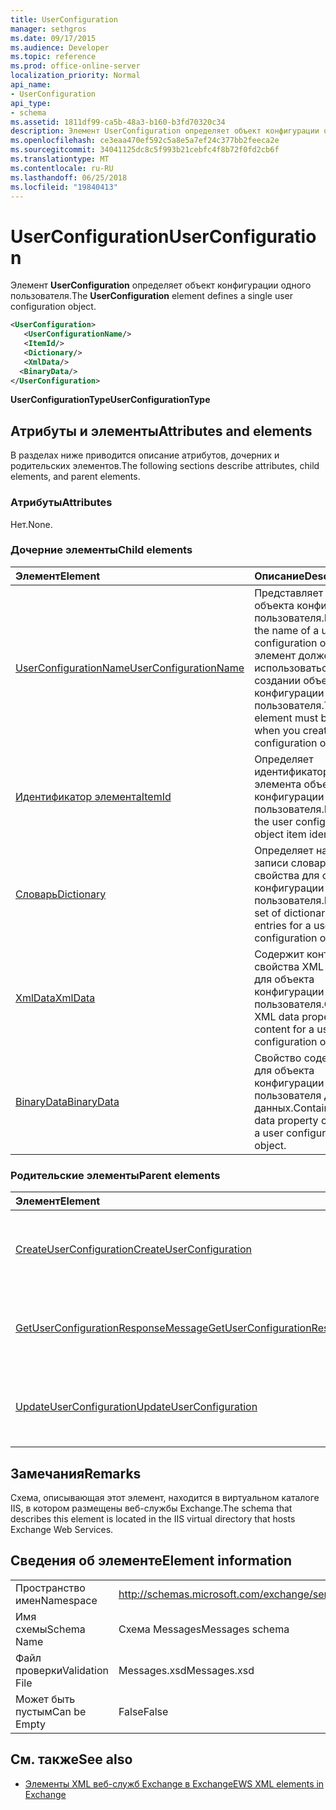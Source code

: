 ```yaml
---
title: UserConfiguration
manager: sethgros
ms.date: 09/17/2015
ms.audience: Developer
ms.topic: reference
ms.prod: office-online-server
localization_priority: Normal
api_name:
- UserConfiguration
api_type:
- schema
ms.assetid: 1811df99-ca5b-48a3-b160-b3fd70320c34
description: Элемент UserConfiguration определяет объект конфигурации одного пользователя.
ms.openlocfilehash: ce3eaa470ef592c5a8e5a7ef24c377bb2feeca2e
ms.sourcegitcommit: 34041125dc8c5f993b21cebfc4f8b72f0fd2cb6f
ms.translationtype: MT
ms.contentlocale: ru-RU
ms.lasthandoff: 06/25/2018
ms.locfileid: "19840413"
---
```

# <a name="userconfiguration"></a><span data-ttu-id="d6e11-103">UserConfiguration</span><span class="sxs-lookup"><span data-stu-id="d6e11-103">UserConfiguration</span></span>

<span data-ttu-id="d6e11-104">Элемент **UserConfiguration** определяет объект конфигурации одного пользователя.</span><span class="sxs-lookup"><span data-stu-id="d6e11-104">The **UserConfiguration** element defines a single user configuration object.</span></span> 
  
```XML
<UserConfiguration>
   <UserConfigurationName/>
   <ItemId/>
   <Dictionary/>
   <XmlData/>
  <BinaryData/>
</UserConfiguration>
```

 <span data-ttu-id="d6e11-105">**UserConfigurationType**</span><span class="sxs-lookup"><span data-stu-id="d6e11-105">**UserConfigurationType**</span></span>
## <a name="attributes-and-elements"></a><span data-ttu-id="d6e11-106">Атрибуты и элементы</span><span class="sxs-lookup"><span data-stu-id="d6e11-106">Attributes and elements</span></span>

<span data-ttu-id="d6e11-107">В разделах ниже приводится описание атрибутов, дочерних и родительских элементов.</span><span class="sxs-lookup"><span data-stu-id="d6e11-107">The following sections describe attributes, child elements, and parent elements.</span></span>
  
### <a name="attributes"></a><span data-ttu-id="d6e11-108">Атрибуты</span><span class="sxs-lookup"><span data-stu-id="d6e11-108">Attributes</span></span>

<span data-ttu-id="d6e11-109">Нет.</span><span class="sxs-lookup"><span data-stu-id="d6e11-109">None.</span></span>
  
### <a name="child-elements"></a><span data-ttu-id="d6e11-110">Дочерние элементы</span><span class="sxs-lookup"><span data-stu-id="d6e11-110">Child elements</span></span>

|<span data-ttu-id="d6e11-111">**Элемент**</span><span class="sxs-lookup"><span data-stu-id="d6e11-111">**Element**</span></span>|<span data-ttu-id="d6e11-112">**Описание**</span><span class="sxs-lookup"><span data-stu-id="d6e11-112">**Description**</span></span>|
|:-----|:-----|
|[<span data-ttu-id="d6e11-113">UserConfigurationName</span><span class="sxs-lookup"><span data-stu-id="d6e11-113">UserConfigurationName</span></span>](userconfigurationname.md) <br/> |<span data-ttu-id="d6e11-114">Представляет имя объекта конфигурации пользователя.</span><span class="sxs-lookup"><span data-stu-id="d6e11-114">Represents the name of a user configuration object.</span></span> <span data-ttu-id="d6e11-115">Этот элемент должен использоваться при создании объекта конфигурации пользователя.</span><span class="sxs-lookup"><span data-stu-id="d6e11-115">This element must be used when you create a user configuration object.</span></span>  <br/> |
|[<span data-ttu-id="d6e11-116">Идентификатор элемента</span><span class="sxs-lookup"><span data-stu-id="d6e11-116">ItemId</span></span>](itemid.md) <br/> |<span data-ttu-id="d6e11-117">Определяет идентификатор элемента объекта конфигурации пользователя.</span><span class="sxs-lookup"><span data-stu-id="d6e11-117">Defines the user configuration object item identifier.</span></span>  <br/> |
|[<span data-ttu-id="d6e11-118">Словарь</span><span class="sxs-lookup"><span data-stu-id="d6e11-118">Dictionary</span></span>](dictionary.md) <br/> |<span data-ttu-id="d6e11-119">Определяет набор записи словаря свойства для объекта конфигурации пользователя.</span><span class="sxs-lookup"><span data-stu-id="d6e11-119">Defines a set of dictionary property entries for a user configuration object.</span></span>  <br/> |
|[<span data-ttu-id="d6e11-120">XmlData</span><span class="sxs-lookup"><span data-stu-id="d6e11-120">XmlData</span></span>](xmldata.md) <br/> |<span data-ttu-id="d6e11-121">Содержит контент свойства XML данных для объекта конфигурации пользователя.</span><span class="sxs-lookup"><span data-stu-id="d6e11-121">Contains XML data property content for a user configuration object.</span></span>  <br/> |
|[<span data-ttu-id="d6e11-122">BinaryData</span><span class="sxs-lookup"><span data-stu-id="d6e11-122">BinaryData</span></span>](binarydata.md) <br/> |<span data-ttu-id="d6e11-123">Свойство содержимым для объекта конфигурации пользователя двоичных данных.</span><span class="sxs-lookup"><span data-stu-id="d6e11-123">Contains binary data property content for a user configuration object.</span></span>  <br/> |
   
### <a name="parent-elements"></a><span data-ttu-id="d6e11-124">Родительские элементы</span><span class="sxs-lookup"><span data-stu-id="d6e11-124">Parent elements</span></span>

|<span data-ttu-id="d6e11-125">**Элемент**</span><span class="sxs-lookup"><span data-stu-id="d6e11-125">**Element**</span></span>|<span data-ttu-id="d6e11-126">**Описание**</span><span class="sxs-lookup"><span data-stu-id="d6e11-126">**Description**</span></span>|
|:-----|:-----|
|[<span data-ttu-id="d6e11-127">CreateUserConfiguration</span><span class="sxs-lookup"><span data-stu-id="d6e11-127">CreateUserConfiguration</span></span>](createuserconfiguration.md) <br/> |<span data-ttu-id="d6e11-128">Представляет запрос на создание объекта конфигурации пользователя.</span><span class="sxs-lookup"><span data-stu-id="d6e11-128">Represents a request to create a user configuration object.</span></span>  <br/> |
|[<span data-ttu-id="d6e11-129">GetUserConfigurationResponseMessage</span><span class="sxs-lookup"><span data-stu-id="d6e11-129">GetUserConfigurationResponseMessage</span></span>](getuserconfigurationresponsemessage.md) <br/> |<span data-ttu-id="d6e11-130">Представляет ответа, которое возвращает объект конфигурации пользователя.</span><span class="sxs-lookup"><span data-stu-id="d6e11-130">Represents a response that returns a user configuration object.</span></span>  <br/> |
|[<span data-ttu-id="d6e11-131">UpdateUserConfiguration</span><span class="sxs-lookup"><span data-stu-id="d6e11-131">UpdateUserConfiguration</span></span>](updateuserconfiguration.md) <br/> |<span data-ttu-id="d6e11-132">Представляет запрос на обновление объекта конфигурации пользователя.</span><span class="sxs-lookup"><span data-stu-id="d6e11-132">Represents a request to update a user configuration object.</span></span>  <br/> |
   
## <a name="remarks"></a><span data-ttu-id="d6e11-133">Замечания</span><span class="sxs-lookup"><span data-stu-id="d6e11-133">Remarks</span></span>

<span data-ttu-id="d6e11-134">Схема, описывающая этот элемент, находится в виртуальном каталоге IIS, в котором размещены веб-службы Exchange.</span><span class="sxs-lookup"><span data-stu-id="d6e11-134">The schema that describes this element is located in the IIS virtual directory that hosts Exchange Web Services.</span></span>
  
## <a name="element-information"></a><span data-ttu-id="d6e11-135">Сведения об элементе</span><span class="sxs-lookup"><span data-stu-id="d6e11-135">Element information</span></span>

|||
|:-----|:-----|
|<span data-ttu-id="d6e11-136">Пространство имен</span><span class="sxs-lookup"><span data-stu-id="d6e11-136">Namespace</span></span>  <br/> |http://schemas.microsoft.com/exchange/services/2006/messages  <br/> |
|<span data-ttu-id="d6e11-137">Имя схемы</span><span class="sxs-lookup"><span data-stu-id="d6e11-137">Schema Name</span></span>  <br/> |<span data-ttu-id="d6e11-138">Схема Messages</span><span class="sxs-lookup"><span data-stu-id="d6e11-138">Messages schema</span></span>  <br/> |
|<span data-ttu-id="d6e11-139">Файл проверки</span><span class="sxs-lookup"><span data-stu-id="d6e11-139">Validation File</span></span>  <br/> |<span data-ttu-id="d6e11-140">Messages.xsd</span><span class="sxs-lookup"><span data-stu-id="d6e11-140">Messages.xsd</span></span>  <br/> |
|<span data-ttu-id="d6e11-141">Может быть пустым</span><span class="sxs-lookup"><span data-stu-id="d6e11-141">Can be Empty</span></span>  <br/> |<span data-ttu-id="d6e11-142">False</span><span class="sxs-lookup"><span data-stu-id="d6e11-142">False</span></span>  <br/> |
   
## <a name="see-also"></a><span data-ttu-id="d6e11-143">См. также</span><span class="sxs-lookup"><span data-stu-id="d6e11-143">See also</span></span>



- [<span data-ttu-id="d6e11-144">Элементы XML веб-служб Exchange в Exchange</span><span class="sxs-lookup"><span data-stu-id="d6e11-144">EWS XML elements in Exchange</span></span>](ews-xml-elements-in-exchange.md)

